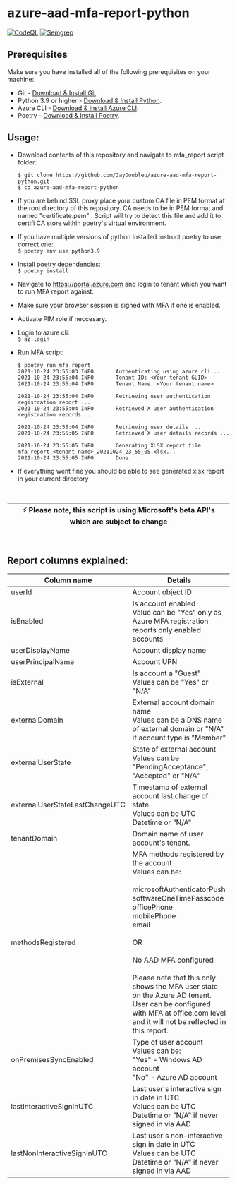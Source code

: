 # azure-aad-mfa-report-python
[![CodeQL](https://github.com/JayDoubleu/azure-aad-mfa-report-python/actions/workflows/codeql-analysis.yml/badge.svg?branch=main)](https://github.com/JayDoubleu/azure-aad-mfa-report-python/actions/workflows/codeql-analysis.yml)
[![Semgrep](https://github.com/JayDoubleu/azure-aad-mfa-report-python/actions/workflows/semgrep.yml/badge.svg)](https://github.com/JayDoubleu/azure-aad-mfa-report-python/actions/workflows/semgrep.yml)
## Prerequisites
Make sure you have installed all of the following prerequisites on your machine:
* Git - [Download & Install Git](https://git-scm.com/downloads).
* Python 3.9 or higher - [Download & Install Python](https://www.python.org/downloads/).
* Azure CLI - [Download & Install Azure CLI](https://docs.microsoft.com/en-us/cli/azure/install-azure-cli).
* Poetry - [Download & Install Poetry](https://python-poetry.org/docs/#installation).

## Usage:
- Download contents of this repository and navigate to mfa_report script folder: <br>
  ```shell
  $ git clone https://github.com/JayDoubleu/azure-aad-mfa-report-python.git
  $ cd azure-aad-mfa-report-python
  ```
- If you are behind SSL proxy place your custom CA file in PEM format at the root directory of this repository.
  CA needs to be in PEM format and named "certificate.pem" . 
  Script will try to detect this file and add it to certifi CA store within poetry's virtual environment.
  
- If you have multiple versions of python installed instruct poetry to use correct one: <br>
  `$ poetry env use python3.9`
  
- Install poetry dependencies: <br>
  `$ poetry install`

- Navigate to https://portal.azure.com and login to tenant which you want to run MFA report against.
- Make sure your browser session is signed with MFA if one is enabled.
- Activate PIM role if neccesary.


- Login to azure cli: <br>
  `$ az login`

- Run MFA script:<br>
  ```shell
  $ poetry run mfa_report
  2021-10-24 23:55:03 INFO     	 Authenticating using azure cli ..
  2021-10-24 23:55:04 INFO     	 Tenant ID: <Your tenant GUID>
  2021-10-24 23:55:04 INFO     	 Tenant Name: <Your tenant name>

  2021-10-24 23:55:04 INFO     	 Retrieving user authentication registration report ...
  2021-10-24 23:55:04 INFO     	 Retrieved X user authentication registration records ...

  2021-10-24 23:55:04 INFO     	 Retrieving user details ...
  2021-10-24 23:55:05 INFO     	 Retrieved X user details records ...

  2021-10-24 23:55:05 INFO     	 Generating XLSX report file mfa_report_<tenant name>_20211024_23_55_05.xlsx...
  2021-10-24 23:55:05 INFO     	 Done.
  ```

- If everything went fine you should be able to see generated xlsx report in your current directory

<br>
<div align="center">

| :zap:        Please note, this script is using Microsoft's **beta** API's which are subject to change  |
|--------------------------------------------------------------------------------------------------------|
</div>
<br>

## Report columns explained:

| Column name | Details |
|---|---|
| userId | Account object ID |
| isEnabled | Is account enabled<br>Value can be "Yes" only as Azure MFA registration reports only enabled accounts  |
| userDisplayName | Account display name |
| userPrincipalName | Account UPN |
| isExternal | Is account a "Guest"<br>Values can be "Yes" or "N/A" |
| externalDomain | External account domain name<br>Values can be a DNS name of external domain or "N/A" if account type is "Member" |
| externalUserState | State of external account<br>Values can be "PendingAcceptance", "Accepted" or "N/A" |
| externalUserStateLastChangeUTC | Timestamp of external account last change of state<br>Values can be UTC Datetime or "N/A" |
| tenantDomain | Domain name of user account's tenant. |
| methodsRegistered | MFA methods registered by the account<br>Values can be:<br><br>microsoftAuthenticatorPush<br>softwareOneTimePasscode<br>officePhone<br>mobilePhone<br>email<br><br>OR <br><br>No AAD MFA configured<br><br>Please note that this only shows the MFA user state on the Azure AD tenant.<br>User can be configured with MFA at office.com level and it will not be reflected in this report. |
| onPremisesSyncEnabled | Type of user account<br>Values can be:<br>"Yes" - Windows AD account<br>"No"  - Azure AD account |
| lastInteractiveSignInUTC | Last user's interactive sign in date in UTC<br>Values can be UTC Datetime or "N/A" if never signed in via AAD |
| lastNonInteractiveSignInUTC | Last user's non-interactive sign in date in UTC<br>Values can be UTC Datetime or "N/A" if never signed in via AAD |
